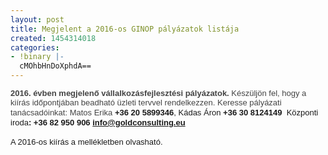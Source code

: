 ```yaml
---
layout: post
title: Megjelent a 2016-os GINOP pályázatok listája
created: 1454314018
categories:
- !binary |-
  cMOhbHnDoXphdA==
---
```

<p class="MsoNormal"><span style="font-family: arial, helvetica, sans-serif; font-size: small;"><strong><span style="line-height: 115%; color: #444444;">2016. évben megjelenő vállalkozásfejlesztési pályázatok.</span></strong><span style="line-height: 115%; color: #444444;"> Készüljön fel, hogy a kiírás időpontjában beadható üzleti tervvel rendelkezzen. Keresse pályázati tanácsadóinkat: Matos Erika </span><strong>+36 20 5899346</strong>, Kádas Áron <strong>+36 30 8124149</strong>&nbsp; Központi iroda<strong>: +36 82&nbsp;950&nbsp;906</strong> <a href="mailto:info@goldconsulting.eu"><strong>info@goldconsulting.eu</strong></a><span style="line-height: 115%; color: #444444;"> </span></span></p><p style="text-align: justify; line-height: 150%;"><span style="font-family: arial, helvetica, sans-serif; font-size: small;"><span style="line-height: 150%;">A 2016-os kiírás a mellékletben olvasható. &nbsp;&nbsp;</span><span style="line-height: 20px;">&nbsp; &nbsp; &nbsp; &nbsp; &nbsp; &nbsp; &nbsp; &nbsp; &nbsp; &nbsp; &nbsp; &nbsp; &nbsp; &nbsp; &nbsp; &nbsp; &nbsp; &nbsp; &nbsp; &nbsp; &nbsp; &nbsp; &nbsp; &nbsp; &nbsp; &nbsp; &nbsp; &nbsp; &nbsp; &nbsp; &nbsp; &nbsp; &nbsp; &nbsp; &nbsp;</span></span></p><p>&nbsp;</p><p>&nbsp;</p><p>&nbsp;</p><p>&nbsp;</p><p>&nbsp;</p><p>&nbsp;</p><p>&nbsp;</p><p>&nbsp;</p><p>&nbsp;</p><p>&nbsp;</p><p>&nbsp;</p><p>&nbsp;</p><p>&nbsp;</p><p>&nbsp;</p><p>&nbsp;</p><p>&nbsp;</p><p>&nbsp;</p><p>&nbsp;</p><p>&nbsp;</p>
